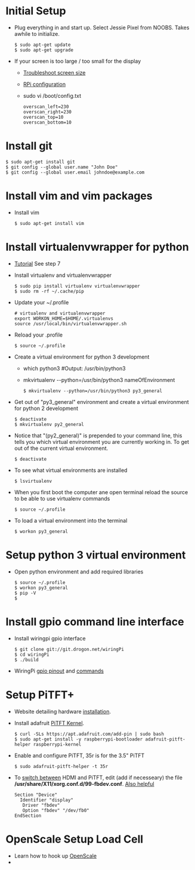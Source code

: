 # Initial Setup
* Plug everything in and start up. Select Jessie Pixel from NOOBS. Takes awhile to initialize. 

  ```
  $ sudo apt-get update
  $ sudo apt-get upgrade
  ```

* If your screen is too large / too small for the display
  * [Troubleshoot screen size](http://stackoverflow.com/questions/22891235/how-to-change-screen-resolution-of-raspberry-pi)
  * [RPi configuration](http://elinux.org/RPiconfig)
  * sudo vi /boot/config.txt
  
    ```
    overscan_left=230
    overscan_right=230
    overscan_top=10
    overscan_bottom=10 
    ```
# Install git
```
$ sudo apt-get install git
$ git config --global user.name "John Doe"
$ git config --global user.email johndoe@example.com
```

# Install vim and vim packages
* Install vim 

  ```
  $ sudo apt-get install vim
  ```


# Install virtualenvwrapper for python
* [Tutorial](http://www.pyimagesearch.com/2015/02/23/install-opencv-and-python-on-your-raspberry-pi-2-and-b/) See step 7
* Install virtualenv and virtualenvwrapper

  ```
  $ sudo pip install virtualenv virtualenvwrapper
  $ sudo rm -rf ~/.cache/pip
  ```
* Update your ~/.profile
  
  ```
  # virtualenv and virtualenvwrapper
  export WORKON_HOME=$HOME/.virtualenvs
  source /usr/local/bin/virtualenvwrapper.sh
  ```
* Reload your .profile
  
  ```
  $ source ~/.profile
  ```
* Create a virtual environment for python 3 development
    * which python3 #Output: /usr/bin/python3
    * mkvirtualenv --python=/usr/bin/python3 nameOfEnvironment
    
      ```
      $ mkvirtualenv --python=/usr/bin/python3 py3_general
      ```
* Get out of "py3_general" environment and create a virtual environment for python 2 development

    ```
    $ deactivate
    $ mkvirtualenv py2_general
    ```
* Notice that "(py2_general)" is prepended to your command line, this tells you which virtual environment you are currently working in. To get out of the current virtual environment.

  ```
  $ deactivate
  ```
* To see what virtual environments are installed
  
  ```
  $ lsvirtualenv
  ```
* When you first boot the computer ane open terminal reload the source to be able to use virtualenv commands

  ```
  $ source ~/.profile
  ```
* To load a virtual environment into the terminal 

  ```
  $ workon py3_general
  ```
# Setup python 3 virtual environment
* Open python environment and add required libraries

    ```
    $ source ~/.profile
    $ workon py3_general
    $ pip -V
    $ 
    ```

# Install gpio command line interface
* Install wiringpi gpio interface

  ```
  $ git clone git://git.drogon.net/wiringPi
  $ cd wiringPi
  $ ./build
  ```
* WiringPi [gpio pinout](http://wiringpi.com/pins/) and [commands](http://wiringpi.com/the-gpio-utility/)


# Setup PiTFT+
* Website detailing hardware [installation](https://learn.adafruit.com/adafruit-pitft-3-dot-5-touch-screen-for-raspberry-pi).
* Install adafruit [PiTFT Kernel](https://learn.adafruit.com/adafruit-pitft-3-dot-5-touch-screen-for-raspberry-pi/easy-install).
  
  ```
  $ curl -SLs https://apt.adafruit.com/add-pin | sudo bash
  $ sudo apt-get install -y raspberrypi-bootloader adafruit-pitft-helper raspberrypi-kernel
  ```
* Enable and configure PiTFT, 35r is for the 3.5" PiTFT
  
  ```
  $ sudo adafruit-pitft-helper -t 35r
  ```
* To [switch between](https://learn.adafruit.com/adafruit-pitft-28-inch-resistive-touchscreen-display-raspberry-pi/faq) HDMI and PiTFT, edit (add if necesseary) the file **/usr/share/X11/xorg.conf.d/99-fbdev.conf**. [Also helpful](https://github.com/notro/fbtft/wiki/Framebuffer-use)
  
  ```
  Section "Device"
    Identifier "display"
     Driver "fbdev"
     Option "fbdev" "/dev/fb0"
  EndSection
  ```
# OpenScale Setup Load Cell
* Learn how to hook up [OpenScale](https://learn.sparkfun.com/tutorials/openscale-applications-and-hookup-guide?_ga=1.265964685.306549472.1478204359)
* 
